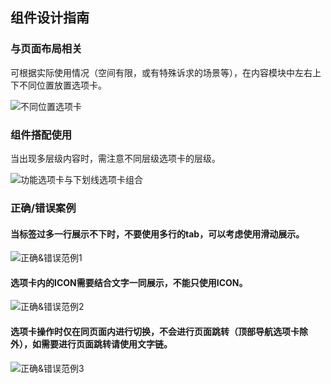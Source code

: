 ## 组件设计指南


### 与页面布局相关
可根据实际使用情况（空间有限，或有特殊诉求的场景等），在内容模块中左右上下不同位置放置选项卡。


![不同位置选项卡](https://tdesign.gtimg.com/site/design/images/不同位置选项卡-1820535.jpg)


### 组件搭配使用

当出现多层级内容时，需注意不同层级选项卡的层级。

![功能选项卡与下划线选项卡组合](https://tdesign.gtimg.com/site/design/images/功能选项卡与下划线选项卡组合-1820562.jpg) 


### 正确/错误案例

#### 当标签过多一行展示不下时，不要使用多行的tab，可以考虑使用滑动展示。

![正确&错误范例1](https://tdesign.gtimg.com/site/design/images/正确&错误范例1.jpg)



#### 选项卡内的ICON需要结合文字一同展示，不能只使用ICON。

![正确&错误范例2](https://tdesign.gtimg.com/site/design/images/正确&错误范例2.jpg)

#### 选项卡操作时仅在同页面内进行切换，不会进行页面跳转（顶部导航选项卡除外），如需要进行页面跳转请使用文字链。

![正确&错误范例3](https://tdesign.gtimg.com/site/design/images/正确&错误范例3.jpg)

